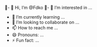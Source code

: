 👀- 👋 Hi, I’m @Fdko
👋- 👀 I’m interested in ...
- 🌱 I’m currently learning ...
- 💞️ I’m looking to collaborate on ...
- 📫 How to reach me ...
- 😄 Pronouns: ...
- ⚡ Fun fact: ...

<!---
Fdko/Fdko is a ✨ special ✨ repository because its `README.md` (this file) appears on your GitHub profile.
You can click the Preview link to take a look at your changes.
--->

